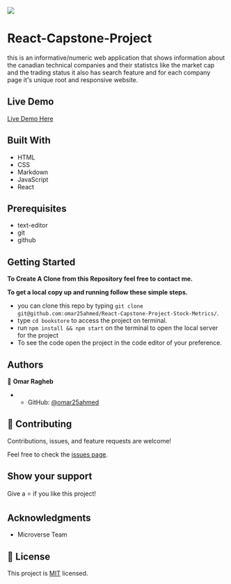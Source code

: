 ![](https://img.shields.io/badge/Microverse-blueviolet)

# React-Capstone-Project

this is an informative/numeric web application that shows information about the canadian technical companies and their statistcs like the market cap and the trading status it also has search feature and for each company page it's unique root and responsive website.

## Live Demo

[Live Demo Here](https://taupe-banoffee-852c8d.netlify.app/)

## Built With

- HTML
- CSS
- Markdown
- JavaScript
- React

## Prerequisites

- text-editor
- git
- github

## Getting Started

**To Create A Clone from this Repository feel free to contact me.**

**To get a local copy up and running follow these simple steps.**

- you can clone this repo by typing `git clone git@github.com:omar25ahmed/React-Capstone-Project-Stock-Metrics/`.
- type `cd bookstore` to access the project on terminal.
- run `npm install && npm start` on the terminal to open the local server for the project
- To see the code open the project in the code editor of your preference.

## Authors

👤 **Omar Ragheb**

- - GitHub: [@omar25ahmed](https://github.com/omar25ahmed)

## 🤝 Contributing

Contributions, issues, and feature requests are welcome!

Feel free to check the [issues page](https://git@github.com:omar25ahmed/React-Capstone-Project-Stock-Metrics/issues).

## Show your support

Give a ⭐️ if you like this project!

## Acknowledgments

- Microverse Team

## 📝 License

This project is [MIT](https://creativecommons.org/licenses/by-nc/4.0/) licensed.
